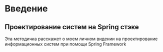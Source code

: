 # Введение

## Проектирование систем на Spring стэке

Эта методичка расскажет о моем личном видении на проектирование информационных систем при помощи Spring Framework 